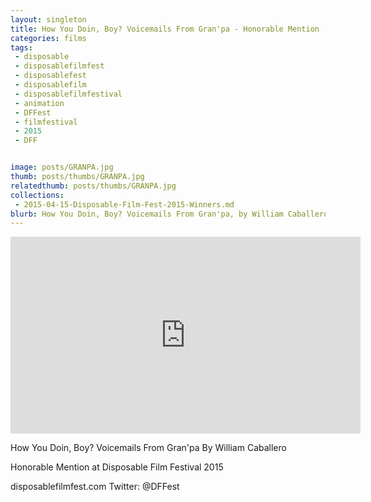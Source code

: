 ```yaml
---
layout: singleton
title: How You Doin, Boy? Voicemails From Gran'pa - Honorable Mention
categories: films
tags:
 - disposable
 - disposablefilmfest
 - disposablefest
 - disposablefilm
 - disposablefilmfestival
 - animation
 - DFFest
 - filmfestival
 - 2015
 - DFF


image: posts/GRANPA.jpg
thumb: posts/thumbs/GRANPA.jpg
relatedthumb: posts/thumbs/GRANPA.jpg
collections:
 - 2015-04-15-Disposable-Film-Fest-2015-Winners.md
blurb: How You Doin, Boy? Voicemails From Gran'pa, by William Caballero.
---
```


<iframe width="560" height="315" src="https://www.youtube.com/embed/35tBYFUMwzw?list=PLqHxwRtSQAmKqhstdgfvirrcAuUa-EDww" frameborder="0" allowfullscreen></iframe>

How You Doin, Boy? Voicemails From Gran'pa
By William Caballero

Honorable Mention at Disposable Film Festival 2015

disposablefilmfest.com
Twitter: @DFFest

